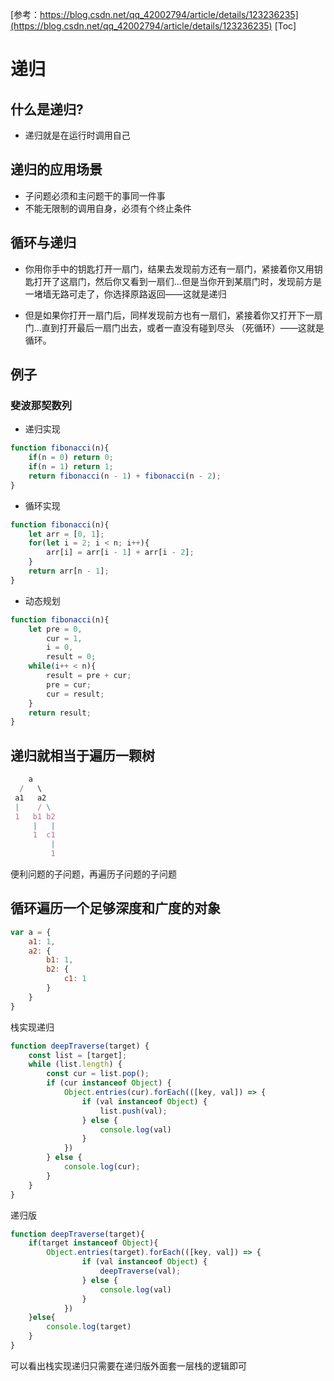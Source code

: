 [参考：https://blog.csdn.net/qq_42002794/article/details/123236235](https://blog.csdn.net/qq_42002794/article/details/123236235)
[Toc]
# 递归

## 什么是递归?

- 递归就是在运行时调用自己

## 递归的应用场景

- 子问题必须和主问题干的事同一件事
- 不能无限制的调用自身，必须有个终止条件

## 循环与递归

- 你用你手中的钥匙打开一扇门，结果去发现前方还有一扇门，紧接着你又用钥匙打开了这扇门，然后你又看到一扇们...但是当你开到某扇门时，发现前方是一堵墙无路可走了，你选择原路返回——这就是递归

- 但是如果你打开一扇门后，同样发现前方也有一扇们，紧接着你又打开下一扇门...直到打开最后一扇门出去，或者一直没有碰到尽头 （死循环）——这就是循环。

## 例子

### 斐波那契数列

- 递归实现
```js
function fibonacci(n){
    if(n = 0) return 0;
    if(n = 1) return 1;
    return fibonacci(n - 1) + fibonacci(n - 2);
}
```
- 循环实现
```js
function fibonacci(n){
    let arr = [0, 1];
    for(let i = 2; i < n; i++){
        arr[i] = arr[i - 1] + arr[i - 2];
    }
    return arr[n - 1];
}
```
- 动态规划
```js
function fibonacci(n){
    let pre = 0, 
        cur = 1,
        i = 0,
        result = 0;
    while(i++ < n){
        result = pre + cur;
        pre = cur;
        cur = result;
    }
    return result;
}
```

## 递归就相当于遍历一颗树

```js
    a
  /   \
 a1   a2        
 |    / \         
 1   b1 b2     
     |   |        
     1  c1
         |
         1       
```

便利问题的子问题，再遍历子问题的子问题

## 循环遍历一个足够深度和广度的对象

```js
var a = {
    a1: 1,
    a2: {
        b1: 1,
        b2: {
            c1: 1
        }
    }
}
```
栈实现递归
```js
function deepTraverse(target) {
    const list = [target];
    while (list.length) {
        const cur = list.pop();
        if (cur instanceof Object) {
            Object.entries(cur).forEach(([key, val]) => {
                if (val instanceof Object) {
                    list.push(val);
                } else {
                    console.log(val)
                }
            })
        } else {
            console.log(cur);
        }
    }
}
```
递归版
```js
function deepTraverse(target){
    if(target instanceof Object){
        Object.entries(target).forEach(([key, val]) => {
                if (val instanceof Object) {
                    deepTraverse(val);
                } else {
                    console.log(val)
                }
            })
    }else{
        console.log(target)
    }
}
```

可以看出栈实现递归只需要在递归版外面套一层栈的逻辑即可